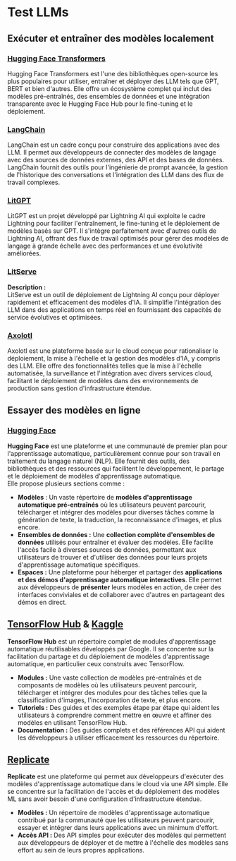 # Test LLMs

## Exécuter et entraîner des modèles localement

### [**Hugging Face Transformers**](https://github.com/huggingface/transformers)

Hugging Face Transformers est l'une des bibliothèques open-source les plus populaires pour utiliser, entraîner et déployer des LLM tels que GPT, BERT et bien d'autres. Elle offre un écosystème complet qui inclut des modèles pré-entraînés, des ensembles de données et une intégration transparente avec le Hugging Face Hub pour le fine-tuning et le déploiement.

### [**LangChain**](https://github.com/langchain-ai/langchain)

LangChain est un cadre conçu pour construire des applications avec des LLM. Il permet aux développeurs de connecter des modèles de langage avec des sources de données externes, des API et des bases de données. LangChain fournit des outils pour l'ingénierie de prompt avancée, la gestion de l'historique des conversations et l'intégration des LLM dans des flux de travail complexes.

### [**LitGPT**](https://github.com/Lightning-AI/litgpt)

LitGPT est un projet développé par Lightning AI qui exploite le cadre Lightning pour faciliter l'entraînement, le fine-tuning et le déploiement de modèles basés sur GPT. Il s'intègre parfaitement avec d'autres outils de Lightning AI, offrant des flux de travail optimisés pour gérer des modèles de langage à grande échelle avec des performances et une évolutivité améliorées.

### [**LitServe**](https://github.com/Lightning-AI/LitServe)

**Description :**\
LitServe est un outil de déploiement de Lightning AI conçu pour déployer rapidement et efficacement des modèles d'IA. Il simplifie l'intégration des LLM dans des applications en temps réel en fournissant des capacités de service évolutives et optimisées.

### [**Axolotl**](https://github.com/axolotl-ai-cloud/axolotl)

Axolotl est une plateforme basée sur le cloud conçue pour rationaliser le déploiement, la mise à l'échelle et la gestion des modèles d'IA, y compris des LLM. Elle offre des fonctionnalités telles que la mise à l'échelle automatisée, la surveillance et l'intégration avec divers services cloud, facilitant le déploiement de modèles dans des environnements de production sans gestion d'infrastructure étendue.

## Essayer des modèles en ligne

### [**Hugging Face**](https://huggingface.co/)

**Hugging Face** est une plateforme et une communauté de premier plan pour l'apprentissage automatique, particulièrement connue pour son travail en traitement du langage naturel (NLP). Elle fournit des outils, des bibliothèques et des ressources qui facilitent le développement, le partage et le déploiement de modèles d'apprentissage automatique.\
Elle propose plusieurs sections comme :

* **Modèles** : Un vaste répertoire de **modèles d'apprentissage automatique pré-entraînés** où les utilisateurs peuvent parcourir, télécharger et intégrer des modèles pour diverses tâches comme la génération de texte, la traduction, la reconnaissance d'images, et plus encore.
* **Ensembles de données :** Une **collection complète d'ensembles de données** utilisés pour entraîner et évaluer des modèles. Elle facilite l'accès facile à diverses sources de données, permettant aux utilisateurs de trouver et d'utiliser des données pour leurs projets d'apprentissage automatique spécifiques.
* **Espaces :** Une plateforme pour héberger et partager des **applications et des démos d'apprentissage automatique interactives**. Elle permet aux développeurs de **présenter** leurs modèles en action, de créer des interfaces conviviales et de collaborer avec d'autres en partageant des démos en direct.

## [**TensorFlow Hub**](https://www.tensorflow.org/hub) **&** [**Kaggle**](https://www.kaggle.com/)

**TensorFlow Hub** est un répertoire complet de modules d'apprentissage automatique réutilisables développés par Google. Il se concentre sur la facilitation du partage et du déploiement de modèles d'apprentissage automatique, en particulier ceux construits avec TensorFlow.

* **Modules :** Une vaste collection de modèles pré-entraînés et de composants de modèles où les utilisateurs peuvent parcourir, télécharger et intégrer des modules pour des tâches telles que la classification d'images, l'incorporation de texte, et plus encore.
* **Tutoriels :** Des guides et des exemples étape par étape qui aident les utilisateurs à comprendre comment mettre en œuvre et affiner des modèles en utilisant TensorFlow Hub.
* **Documentation :** Des guides complets et des références API qui aident les développeurs à utiliser efficacement les ressources du répertoire.

## [**Replicate**](https://replicate.com/home)

**Replicate** est une plateforme qui permet aux développeurs d'exécuter des modèles d'apprentissage automatique dans le cloud via une API simple. Elle se concentre sur la facilitation de l'accès et du déploiement des modèles ML sans avoir besoin d'une configuration d'infrastructure étendue.

* **Modèles :** Un répertoire de modèles d'apprentissage automatique contribué par la communauté que les utilisateurs peuvent parcourir, essayer et intégrer dans leurs applications avec un minimum d'effort.
* **Accès API :** Des API simples pour exécuter des modèles qui permettent aux développeurs de déployer et de mettre à l'échelle des modèles sans effort au sein de leurs propres applications.
